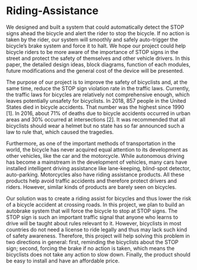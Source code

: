 # Riding-Assistance

We designed and built a system that could automatically detect the STOP signs ahead the bicycle and 
alert the rider to stop the bicycle. If no action is taken by the rider, our system will smoothly and safely 
auto-trigger the bicycle’s brake system and force it to halt. We hope our project could help bicycle riders 
to be more aware of the importance of STOP signs in the street and protect the safety of themselves 
and other vehicle drivers. In this paper, the detailed design ideas, block diagrams, function of each 
modules, future modifications and the general cost of the device will be presented. 

The purpose of our project is to improve the safety of bicyclists and, at the same time, reduce the STOP 
sign violation rate in the traffic laws. Currently, the traffic laws for bicycles are relatively not 
comprehensive enough, which leaves potentially unsafety for bicyclists. In 2018, 857 people in the 
United States died in bicycle accidents. That number was the highest since 1990 [1]. In 2016, about 71% 
of deaths due to bicycle accidents occurred in urban areas and 30% occurred at intersections [2]. It was 
recommended that all bicyclists should wear a helmet but no state has so far announced such a law to 
rule that, which caused the tragedies.  

Furthermore, as one of the important methods of transportation in the world, the bicycle has never 
acquired equal attention to its development as other vehicles, like the car and the motorcycle. While 
autonomous driving has become a mainstream in the development of vehicles, many cars have installed 
intelligent driving assistance like lane-keeping, blind-spot detector, auto-parking. Motorcycles also have 
riding assistance products. All these products help avoid traffic accidents and therefore protect drivers 
and riders. However, similar kinds of products are barely seen on bicycles. 

Our solution was to create a riding assist for bicycles and thus lower the risk of a bicycle accident at 
crossing roads. In this project, we plan to build an autobrake system that will force the bicycle to stop at 
STOP signs. The STOP sign is such an important traffic signal that anyone who learns to drive will be 
taught about rules relevant to it. However, bicyclists in most countries do not need a license to ride 
legally and thus may lack such kind of safety awareness. Therefore, this project will help solving this 
problem in two directions in general: first, reminding the bicyclists about the STOP sign; second, forcing 
the brake if no action is taken, which means the bicyclists does not take any action to slow down. Finally, 
the product should be easy to install and have an affordable price. 
